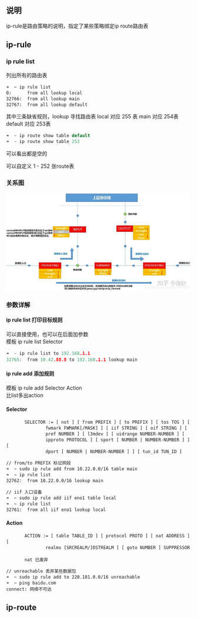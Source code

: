 ## 说明
ip-rule是路由策略的说明，指定了某些策略绑定ip route路由表


## ip-rule

### ip rule list
列出所有的路由表

``` shell
➜  ~ ip rule list
0:      from all lookup local 
32766:  from all lookup main 
32767:  from all lookup default
```

其中三条缺省规则，lookup 寻找路由表
local 对应 255 表
main 对应 254表
default 对应 253表

``` c
➜  ~ ip route show table default 
➜  ~ ip route show table 253 
```
可以看出都是空的

可以自定义 1 - 252 张route表

### 关系图
![rule_route](../asset/rule_route.jpg)

### 参数详解

#### ip rule list 打印目标规则
可以直接使用，也可以在后面加参数    
模板 ip rule list Selector

``` c
➜  ~ ip rule list to 192.168.1.1
32765:  from 10.42.88.8 to 192.168.1.1 lookup main
```

#### ip rule add 添加规则
模板 ip rule add Selector Action   
比list多出action




#### Selector
``` doc
       SELECTOR := [ not ] [ from PREFIX ] [ to PREFIX ] [ tos TOS ] [
               fwmark FWMARK[/MASK] ] [ iif STRING ] [ oif STRING ] [
               pref NUMBER ] [ l3mdev ] [ uidrange NUMBER-NUMBER ] [
               ipproto PROTOCOL ] [ sport [ NUMBER | NUMBER-NUMBER ] ] [
               dport [ NUMBER | NUMBER-NUMBER ] ] [ tun_id TUN_ID ]
```

``` shell
// from/to PREFIX 标记网段
➜  ~ sudo ip rule add from 10.22.0.0/16 table main
➜  ~ ip rule list
32762:  from 10.22.0.0/16 lookup main
```

``` shell
// iif 入口设备 
➜  ~ sudo ip rule add iif eno1 table local
➜  ~ ip rule list
32761:  from all iif eno1 lookup local
```

#### Action
``` doc
       ACTION := [ table TABLE_ID ] [ protocol PROTO ] [ nat ADDRESS ] [
               realms [SRCREALM/]DSTREALM ] [ goto NUMBER ] SUPPRESSOR
               
       nat 已废弃
```

``` shell
// unreachable 丢弃某些数据包
➜  ~ sudo ip rule add to 220.181.0.0/16 unreachable
➜  ~ ping baidu.com
connect: 网络不可达
```

## ip-route
